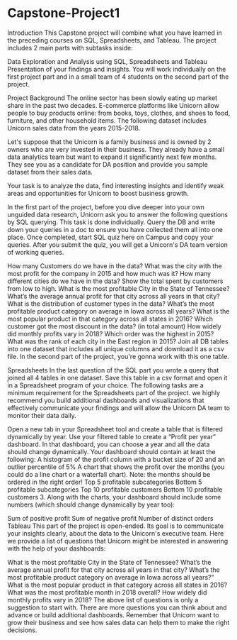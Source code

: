 # Capstone-Project1

Introduction
This Capstone project will combine what you have learned in the preceding courses on SQL, Spreadsheets, and Tableau. 
The project includes 2 main parts with subtasks inside:

Data Exploration and Analysis using SQL, Spreadsheets and Tableau
Presentation of your findings and insights.
You will work individually on the first project part and in a small team of  4 students on the second part of the project.

Project Background
The online sector has been slowly eating up market share in the past two decades. 
E-commerce platforms like Unicorn allow people to buy products online: from books, toys, clothes, and shoes to food, furniture, and other household items. The following dataset includes Unicorn sales data from the years 2015-2018.

Let's suppose that the Unicorn is a family business and is owned by 2 owners who are very invested in their business. 
They already have a small data analytics team but want to expand it significantly next few months. They see you as a candidate for DA position and provide you sample dataset from their sales data.

Your task is to analyze the data, find interesting insights and identify weak areas and opportunities for Unicorn to boost business growth.

In the first part of the project, before you dive deeper into your own unguided data research, Unicorn ask you to answer the following questions by SQL querying.
This task is done individually. Query the DB and write down your queries in a doc to ensure you have collected them all into one place. Once completed, start SQL quiz here on Campus and copy your queries.
After you submit the quiz, you will get a Unicorn's DA team version of working queries. 

How many Customers do we have in the data?
What was the city with the most profit for the company in 2015 and how much was it?
How many different cities do we have in the data?
Show the total spent by customers from low to high.
What is the most profitable City in the State of Tennessee?
What’s the average annual profit for that city across all years in that city?
What is the distribution of customer types in the data?
What’s the most profitable product category on average in Iowa across all years?
What is the most popular product in that category across all states in 2016?
Which customer got the most discount in the data? (in total amount)
How widely did monthly profits vary in 2018?
Which order was the highest in 2015?
What was the rank of each city in the East region in 2015?
Join all DB tables into one dataset that includes all unique columns and download it as a csv file. 
In the second part of the project, you're gonna work with this one table.

Spreadsheets
In the last question of the SQL part you wrote a query that joined all 4 tables in one dataset. 
Save this table in a csv format and open it in a Spreadsheet program of your choice.
The following tasks are a minimum requirement for the Spreadsheets part of the project. we highly recommend you build additional dashboards and visualizations that effectively communicate your findings and will allow the Unicorn DA team to monitor their data daily.

Open a new tab in your Spreadsheet tool and create a table that is filtered dynamically by year.
Use your filtered table to create a “Profit per year” dashboard. In that dashboard, you can choose a year and all the data should change dynamically.
Your dashboard should contain at least the following:
A histogram of the profit column with a bucket size of 20 and an outlier percentile of 5%
A chart that shows the profit over the months (you could do a line chart or a waterfall chart). Note: the months should be ordered in the right order!
Top 5 profitable subcategories
Bottom 5 profitable subcategories
Top 10 profitable customers
Bottom 10 profitable customers
  3. Along with the charts, your dashboard should include some numbers (which should change dynamically by year too):

Sum of positive profit
Sum of negative profit
Number of distinct orders
Tableau
This part of the project is open-ended. Its goal is to communicate your insights clearly, about the data to the Unicorn's executive team.
Here we provide a list of questions that Unicorn might be interested in answering with the help of your dashboards:

What is the most profitable City in the State of Tennessee?
What’s the average annual profit for that city across all years in that city?
What’s the most profitable product category on average in Iowa across all years?”
What is the most popular product in that category across all states in 2016?
What was the most profitable month in 2018 overall?
How widely did monthly profits vary in 2018?
The above list of questions is only a suggestion to start with. There are more questions you can think about and advance or build additional dashboards.
Remember that Unicorn want to grow their business and see how sales data can help them to make the right decisions.

